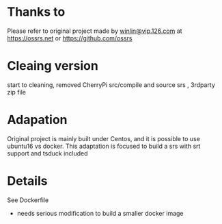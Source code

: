 
# Thanks to
Please refer to original project made by winlin@vip.126.com at https://ossrs.net or https://github.com/ossrs

# Cleaing version
start to cleaning, removed CherryPi src/compile and source srs , 3rdparty zip file


# Adapation
Original project is mainly built under Centos, and it is possible to use ubuntu16 vs docker. 
This adaptation is focused to build a srs with srt support and tsduck included

# Details

See Dockerfile

- needs serious modification to build a smaller docker image

